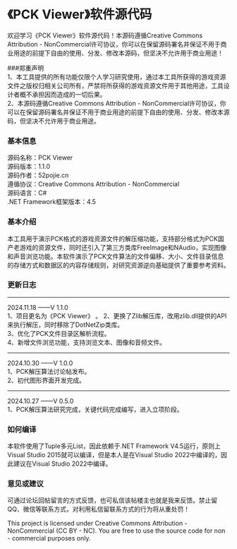 # 《PCK Viewer》软件源代码   

欢迎学习《PCK Viewer》软件源代码！本源码遵循Creative Commons Attribution - NonCommercial许可协议，你可以在保留源码署名并保证不用于商业用途的前提下自由的使用、分发、修改本源码，但坚决不允许用于商业用途！   

###郑重声明   
1、本工具提供的所有功能仅限个人学习研究使用，通过本工具所获得的游戏资源文件之版权归相关公司所有，严禁将所获得的游戏资源文件用于其他用途，工具设计者概不承担因而造成的一切后果。   
2、本源码遵循Creative Commons Attribution - NonCommercial许可协议，你可以在保留源码署名并保证不用于商业用途的前提下自由的使用、分发、修改本源码，但坚决不允许用于商业用途。   
   
### 基本信息  
源码名称：PCK Viewer   
源码版本：1.1.0  
源码作者：52pojie.cn  
遵循协议：Creative Commons Attribution - NonCommercial    
源码语言：C#  
.NET Framework框架版本：4.5  


### 基本介绍
本工具用于演示PCK格式的游戏资源文件的解压缩功能，支持部分格式为PCK国产老游戏的资源文件，同时还引入了第三方类库FreeImage和NAudio，实现图像和声音浏览功能。本软件演示了PCK文件算法的文件偏移、大小、文件目录信息的存储方式和数据区的内容存储规则，对研究资源逆向基础提供了重要参考资料。  

### 更新日志  
--------------------------------------------------  
2024.11.18 ——V 1.1.0  
1、项目更名为《PCK Viewer》  。
2、更换了Zlib解压库，改用zlib.dll提供的API来执行解压，同时移除了DotNetZip类库。  
3、优化了PCK文件目录区解析流程。  
4、新增文件浏览功能，支持浏览文本、图像和音频文件。  
  
--------------------------------------------------  
2024.10.30 ——V 1.0.0  
1、PCK解压算法讨论帖发布。  
2、初代图形界面开发完成。  
  
--------------------------------------------------  
2024.10.27 ——V 0.5.0  
1、PCK解压算法研究完成，关键代码完成编写，进入立项阶段。  

### 如何编译  
本软件使用了Tuple多元List，因此依赖于.NET Framework V4.5运行，原则上Visual Studio 2015就可以编译，但是本人是在Visual Studio 2022中编译的，因此建议在Visual Studio 2022中编译。  

### 意见或建议
可通过论坛回帖留言的方式反馈，也可私信该帖楼主也就是我来反馈。禁止留QQ、微信等联系方式，对利用私信留联系方式的行为将从重处罚！  
 

This project is licensed under Creative Commons Attribution - NonCommercial (CC BY - NC). You are free to use the source code for non - commercial purposes only.
